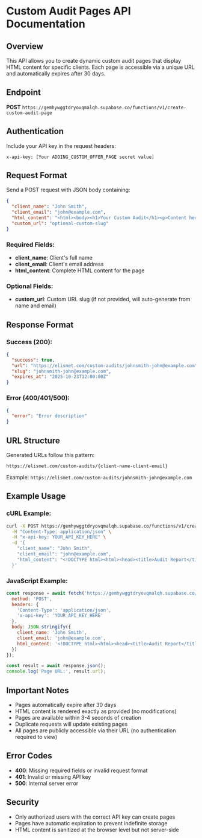 # Custom Audit Pages API Documentation

## Overview
This API allows you to create dynamic custom audit pages that display HTML content for specific clients. Each page is accessible via a unique URL and automatically expires after 30 days.

## Endpoint
**POST** `https://gemhywggtdryovqmalqh.supabase.co/functions/v1/create-custom-audit-page`

## Authentication
Include your API key in the request headers:
```
x-api-key: [Your ADDING_CUSTOM_OFFER_PAGE secret value]
```

## Request Format
Send a POST request with JSON body containing:

```json
{
  "client_name": "John Smith",
  "client_email": "john@example.com", 
  "html_content": "<html><body><h1>Your Custom Audit</h1><p>Content here...</p></body></html>",
  "custom_url": "optional-custom-slug"
}
```

### Required Fields:
- **client_name**: Client's full name
- **client_email**: Client's email address  
- **html_content**: Complete HTML content for the page

### Optional Fields:
- **custom_url**: Custom URL slug (if not provided, will auto-generate from name and email)

## Response Format
### Success (200):
```json
{
  "success": true,
  "url": "https://elismet.com/custom-audits/johnsmith-john@example.com",
  "slug": "johnsmith-john@example.com",
  "expires_at": "2025-10-23T12:00:00Z"
}
```

### Error (400/401/500):
```json
{
  "error": "Error description"
}
```

## URL Structure
Generated URLs follow this pattern:
```
https://elismet.com/custom-audits/{client-name-client-email}
```

Example: `https://elismet.com/custom-audits/johnsmith-john@example.com`

## Example Usage

### cURL Example:
```bash
curl -X POST https://gemhywggtdryovqmalqh.supabase.co/functions/v1/create-custom-audit-page \
  -H "Content-Type: application/json" \
  -H "x-api-key: YOUR_API_KEY_HERE" \
  -d '{
    "client_name": "John Smith",
    "client_email": "john@example.com",
    "html_content": "<!DOCTYPE html><html><head><title>Audit Report</title></head><body><h1>Custom Audit for John Smith</h1><p>Your audit content goes here...</p></body></html>"
  }'
```

### JavaScript Example:
```javascript
const response = await fetch('https://gemhywggtdryovqmalqh.supabase.co/functions/v1/create-custom-audit-page', {
  method: 'POST',
  headers: {
    'Content-Type': 'application/json',
    'x-api-key': 'YOUR_API_KEY_HERE'
  },
  body: JSON.stringify({
    client_name: 'John Smith',
    client_email: 'john@example.com',
    html_content: '<!DOCTYPE html><html><head><title>Audit Report</title></head><body><h1>Custom Audit for John Smith</h1></body></html>'
  })
});

const result = await response.json();
console.log('Page URL:', result.url);
```

## Important Notes
- Pages automatically expire after 30 days
- HTML content is rendered exactly as provided (no modifications)
- Pages are available within 3-4 seconds of creation
- Duplicate requests will update existing pages
- All pages are publicly accessible via their URL (no authentication required to view)

## Error Codes
- **400**: Missing required fields or invalid request format
- **401**: Invalid or missing API key
- **500**: Internal server error

## Security
- Only authorized users with the correct API key can create pages
- Pages have automatic expiration to prevent indefinite storage
- HTML content is sanitized at the browser level but not server-side